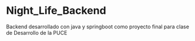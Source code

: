 # Night_Life_Backend
 Backend desarrollado con java y springboot como proyecto final para clase de Desarrollo de la PUCE
